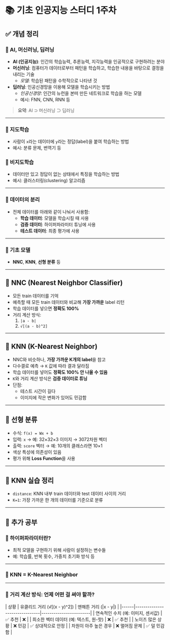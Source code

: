 # 📚 기초 인공지능 스터디 1주차

## ✅ 개념 정리

### 🔹 AI, 머신러닝, 딥러닝
- **AI (인공지능)**: 인간의 학습능력, 추론능력, 지각능력을 인공적으로 구현하려는 분야
- **머신러닝**: 컴퓨터가 데이터로부터 패턴을 학습하고, 학습한 내용을 바탕으로 결정을 내리는 기술
  - *모델*: 학습된 패턴을 수학적으로 나타낸 것
- **딥러닝**: 인공신경망을 이용해 모델을 학습시키는 방법
  - *인공신경망*: 인간의 뉴런을 본떠 만든 네트워크로 학습을 하는 모델
  - 예시: FNN, CNN, RNN 등

> **요약**: AI ⊃ 머신러닝 ⊃ 딥러닝

---

### 🔹 지도학습
- 사람이 `x`라는 데이터에 `y`라는 정답(label)을 붙여 학습하는 방법
- 예시: 분류 문제, 번역기 등

### 🔹 비지도학습
- 데이터만 있고 정답이 없는 상태에서 특징을 학습하는 방법
- 예시: 클러스터링(clustering) 알고리즘

---

### 🔹 데이터의 분리
- 전체 데이터를 아래와 같이 나눠서 사용함:
  - **학습 데이터**: 모델을 학습시킬 때 사용
  - **검증 데이터**: 하이퍼파라미터 튜닝에 사용
  - **테스트 데이터**: 최종 평가에 사용

---

### 🔹 기초 모델
- **NNC**, **KNN**, **선형 분류** 등

---

## 🔸 NNC (Nearest Neighbor Classifier)
- 모든 train 데이터를 기억
- 예측할 때 모든 train 데이터와 비교해 **가장 가까운** label 리턴
- 학습 데이터를 넣으면 **정확도 100%**
- 거리 계산 방식:
  1. `|a - b|`
  2. `√[(a - b)^2]`

---

## 🔸 KNN (K-Nearest Neighbor)
- NNC와 비슷하나, **가장 가까운 K개의 label**을 참고
- 다수결로 예측 → `K` 값에 따라 결과 달라짐
- 학습 데이터를 넣어도 **정확도 100% 안 나올 수 있음**
- `K`와 거리 계산 방식은 **검증 데이터로 튜닝**
- 단점:
  - 테스트 시간이 길다
  - 이미지에 작은 변화가 있어도 민감함

---

## 🔸 선형 분류
- 수식: `f(x) = Wx + b`
- 입력: `x` → 예: 32×32×3 이미지 → 3072차원 벡터
- 출력: `score` 벡터 → 예: 10개의 클래스라면 10×1
- 색상 특성에 의존성이 있음
- 평가 위해 **Loss Function**을 사용

---

## 🧪 KNN 실습 정리

- `distance`: KNN 내부 train 데이터와 test 데이터 사이의 거리
- `K=1`: 가장 가까운 한 개의 데이터를 기준으로 분류

---

## 📌 추가 공부

### 🔸 하이퍼파라미터란?
- 최적 모델을 구현하기 위해 사람이 설정하는 변수들
- 예: 학습률, 반복 횟수, 가중치 초기화 방식 등

---

### 🔸 KNN = K-Nearest Neighbor

---

### 🔸 거리 계산 방식: 언제 어떤 걸 써야 할까?

| 상황 | 유클리드 거리 (√[(x - y)^2]) | 맨해튼 거리 (|x - y|) |
|------|-------------------------------|------------------------|
| 연속적인 수치 (예: 이미지, 센서값) | ✅ 추천 | ❌ |
| 희소한 벡터 데이터 (예: 텍스트, 원-핫) | ❌ | ✅ 추천 |
| 노이즈 많은 상황 | ❌ 민감 | ✅ 상대적으로 안정 |
| 차원이 아주 높은 경우 | ❌ 멀어짐 문제 | ✅ 덜 민감함 |
